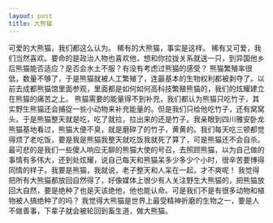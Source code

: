 ```yaml
---
layout: post
title: 大熊猫
---
```

可爱的大熊猫，我们都这么认为。
稀有的大熊猫，事实是这样。
稀有又可爱，我们当然喜欢。要命的是政治人物也喜欢他，想和你拉拢关系就送一只，到异国他乡后熊猫能否适应？是否会水土不服？有没有考虑过熊猫的感受？
熊猫繁殖率很低，数量不够了，于是熊猫就被人工繁殖了，连最基本的生物权利都被剥夺了。以前去成都熊猫馆里面参观，里面都是如何如何高科技繁殖熊猫的，我们的炫耀建立在熊猫的痛苦之上。
熊猫需要的能量得不到补充，我们都认为熊猫只吃竹子，其实野生熊猫还会捕捉一些小动物来补充能量的。但是我们只给他吃竹子，还有窝窝头。于是熊猫整天就是吃，吃了就拉，拉出来的还是竹子。我亲眼到四川雅安卧龙熊猫基地看过，熊猫大便不臭，就是磨碎了的竹子，黄黄的。我们每天吃三顿都觉得烦了老吃饭，要是我是熊猫我整天就吃饭我就死了算了，可是熊猫还不会自杀。
最可悲的是我们一些傻人响应无聊的熊猫大使的号召，去照顾熊猫，以为自己做的事情有多伟大，还到处炫耀，说自己每天和熊猫呆多少多少个小时，很辛苦要博得同情的样子。我要是熊猫，我就说，老子整天和人呆在一起，才不爽呢！
我觉得把所有大熊猫都放回自然得了，好像媒体上很少有人关注野生大熊猫的，把熊猫放回大自然，要是绝种了也是天该绝他，他也能认命。可是我们不是有很多动物和植物被人搞绝种了的吗？
我觉得大熊猫是世界上最受精神折磨的生物之一，要是人不做善事，下辈子就会被轮回到畜生道，做大熊猫。


